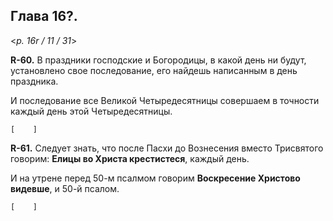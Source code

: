 
## Глава 16?. 

<*p. 16r / 11 / 31*>

**R-60.** В праздники господские и Богородицы, в какой день ни будут, 
установлено свое последование, его найдешь написанным в день праздника. 

И последование все Великой Четыредесятницы совершаем в точности каждый день 
этой Четыредесятницы. 

`[    ]` 

**R-61.** Следует знать, что после Пасхи до Вознесения вместо Трисвятого говорим: 
**Елицы во Христа крестистеся**, каждый день. 

И на утрене перед 50-м псалмом говорим **Воскресение Христово видевше**, и 50-й псалом. 

`[    ]` 

